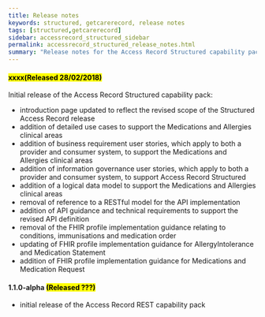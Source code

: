 ```yaml
---
title: Release notes
keywords: structured, getcarerecord, release notes
tags: [structured,getcarerecord]
sidebar: accessrecord_structured_sidebar
permalink: accessrecord_structured_release_notes.html
summary: "Release notes for the Access Record Structured capability pack"
---
```


#### <mark>xxxx(Released 28/02/2018)</mark>
Initial release of the Access Record Structured capability pack:

 - introduction page updated to reflect the revised scope of the Structured Access Record release
 - addition of detailed use cases to support the Medications and Allergies clinical areas 
 - addition of business requirement user stories, which apply to both a provider and consumer system, to support the Medications and Allergies clinical areas
 - addition of information governance user stories, which apply to both a provider and consumer system, to support Access Record Structured
 - addition of a logical data model to support the Medications and Allergies clinical areas
 - removal of reference to a RESTful model for the API implementation
 - addition of API guidance and technical requirements to support the revised API definition
 - removal of the FHIR profile implementation guidance relating to conditions, immunisations and medication order
 - updating of FHIR profile implementation guidance for AllergyIntolerance and Medication Statement
 - addition of FHIR profile implementation guidance for Medications and Medication Request

#### 1.1.0-alpha <mark>(Released ???)</mark> 
 - initial release of the Access Record REST capability pack
  
